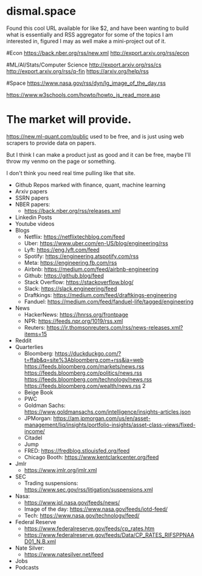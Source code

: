 # dismal.space

Found this cool URL available for like $2, and have been wanting to build what is essentially and RSS aggregator for some of the topics I am interested in, figured I may as well make a mini-project out of it. 

#Econ
https://back.nber.org/rss/new.xml
http://export.arxiv.org/rss/econ



#ML/AI/Stats/Computer Science
http://export.arxiv.org/rss/cs
http://export.arxiv.org/rss/q-fin 
https://arxiv.org/help/rss


#Space
https://www.nasa.gov/rss/dyn/lg_image_of_the_day.rss


https://www.w3schools.com/howto/howto_js_read_more.asp


# The market will provide.

https://new.ml-quant.com/public used to be free, and is just using web scrapers to provide data on papers.

But I think I can make a product just as good and it can be free, maybe I'll throw my venmo on the page or something. 

I don't think you need real time pulling like that site.

- Github Repos marked with finance, quant, machine learning
- Arxiv papers
- SSRN papers
- NBER papers:
    - https://back.nber.org/rss/releases.xml 
- Linkedin Posts
- Youtube videos
- Blogs
    - Netflix: https://netflixtechblog.com/feed 
    - Uber: https://www.uber.com/en-US/blog/engineering/rss
    - Lyft: https://eng.lyft.com/feed
    - Spotify: https://engineering.atspotify.com/rss
    - Meta: https://engineering.fb.com/rss
    - Airbnb: https://medium.com/feed/airbnb-engineering 
    - Github: https://github.blog/feed 
    - Stack Overflow: https://stackoverflow.blog/
    - Slack: https://slack.engineering/feed 
    - Draftkings: https://medium.com/feed/draftkings-engineering 
    - Fanduel: https://medium.com/feed/fanduel-life/tagged/engineering 
- News
    - HackerNews: https://hnrss.org/frontpage 
    - NPR: https://feeds.npr.org/1019/rss.xml
    - Reuters: https://ir.thomsonreuters.com/rss/news-releases.xml?items=15  
- Reddit
- Quarterlies
    - Bloomberg: https://duckduckgo.com/?t=ffab&q=site%3Abloomberg.com+rss&ia=web 
    https://feeds.bloomberg.com/markets/news.rss
    https://feeds.bloomberg.com/politics/news.rss
    https://feeds.bloomberg.com/technology/news.rss
    https://feeds.bloomberg.com/wealth/news.rss
2
    - Beige Book
    - PWC
    - Goldman Sachs: https://www.goldmansachs.com/intelligence/insights-articles.json 
    - JPMorgan: https://am.jpmorgan.com/us/en/asset-management/liq/insights/portfolio-insights/asset-class-views/fixed-income/
    - Citadel
    - Jump
    - FRED: https://fredblog.stlouisfed.org/feed 
    - Chicago Booth: https://www.kentclarkcenter.org/feed 
- Jmlr
    - https://www.jmlr.org/jmlr.xml
- SEC
    - Trading suspensions: https://www.sec.gov/rss/litigation/suspensions.xml 
- Nasa: 
    - https://www.jpl.nasa.gov/feeds/news/
    - Image of the day: https://www.nasa.gov/feeds/iotd-feed/
    - Tech: https://www.nasa.gov/technology/feed/ 
- Federal Reserve 
    - https://www.federalreserve.gov/feeds/cp_rates.htm 
    - https://www.federalreserve.gov/feeds/Data/CP_RATES_RIFSPPNAAD01_N.B.xml 
- Nate Silver:
    - https://www.natesilver.net/feed 
- Jobs
- Podcasts

